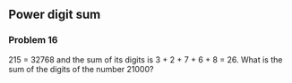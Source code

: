 ## Power digit sum
### Problem 16


215 = 32768 and the sum of its digits is 3 + 2 + 7 + 6 + 8 = 26.
What is the sum of the digits of the number 21000?

